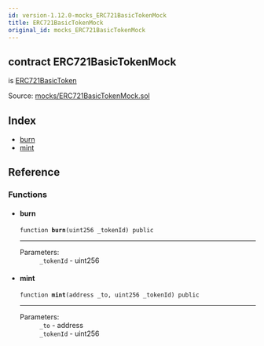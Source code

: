 ```yaml
---
id: version-1.12.0-mocks_ERC721BasicTokenMock
title: ERC721BasicTokenMock
original_id: mocks_ERC721BasicTokenMock
---
```


<div class="contract-doc"><div class="contract"><h2 class="contract-header"><span class="contract-kind">contract</span> ERC721BasicTokenMock</h2><p class="base-contracts"><span>is</span> <a href="token_ERC721_ERC721BasicToken.html">ERC721BasicToken</a></p><div class="source">Source: <a href="https://github.com/OpenZeppelin/zeppelin-solidity/blob/v1.12.0/contracts/mocks/ERC721BasicTokenMock.sol" target="_blank">mocks/ERC721BasicTokenMock.sol</a></div></div><div class="index"><h2>Index</h2><ul><li><a href="mocks_ERC721BasicTokenMock.html#burn">burn</a></li><li><a href="mocks_ERC721BasicTokenMock.html#mint">mint</a></li></ul></div><div class="reference"><h2>Reference</h2><div class="functions"><h3>Functions</h3><ul><li><div class="item function"><span id="burn" class="anchor-marker"></span><h4 class="name">burn</h4><div class="body"><code class="signature">function <strong>burn</strong><span>(uint256 _tokenId) </span><span>public </span></code><hr/><dl><dt><span class="label-parameters">Parameters:</span></dt><dd><div><code>_tokenId</code> - uint256</div></dd></dl></div></div></li><li><div class="item function"><span id="mint" class="anchor-marker"></span><h4 class="name">mint</h4><div class="body"><code class="signature">function <strong>mint</strong><span>(address _to, uint256 _tokenId) </span><span>public </span></code><hr/><dl><dt><span class="label-parameters">Parameters:</span></dt><dd><div><code>_to</code> - address</div><div><code>_tokenId</code> - uint256</div></dd></dl></div></div></li></ul></div></div></div>
